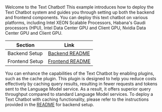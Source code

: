 Welcome to the Text Chatbot! This example introduces how to deploy the Text Chatbot system and guides you through setting up both the backend and frontend components. You can deploy this text chatbot on various platforms, including Intel XEON Scalable Processors, Habana's Gaudi processors (HPU), Intel Data Center GPU and Client GPU, Nvidia Data Center GPU and Client GPU.

| Section                         |                     Link                              |
| --------------------------------| ------------------------------------------------------|
| Backend Setup                   | [Backend README](./backend/xeon/README.md)            |
| Frontend Setup                  | [Frontend README](../../../ui/gradio/basic/README.md) |

You can enhance the capabilities of the Text Chatbot by enabling plugins, such as the cache plugin. This plugin is designed to help you reduce costs effectively by caching query results, resulting in fewer requests and tokens sent to the Language Model service. As a result, it offers superior query throughput compared to standard Language Model services. To deploy a Text Chatbot with caching functionality, please refer to the instructions provided in the [README](./backend_with_cache/README.md) for backend setup.

